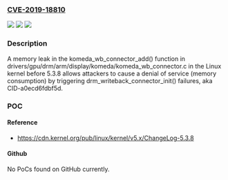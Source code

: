 ### [CVE-2019-18810](https://cve.mitre.org/cgi-bin/cvename.cgi?name=CVE-2019-18810)
![](https://img.shields.io/static/v1?label=Product&message=n%2Fa&color=blue)
![](https://img.shields.io/static/v1?label=Version&message=n%2Fa&color=blue)
![](https://img.shields.io/static/v1?label=Vulnerability&message=n%2Fa&color=brighgreen)

### Description

A memory leak in the komeda_wb_connector_add() function in drivers/gpu/drm/arm/display/komeda/komeda_wb_connector.c in the Linux kernel before 5.3.8 allows attackers to cause a denial of service (memory consumption) by triggering drm_writeback_connector_init() failures, aka CID-a0ecd6fdbf5d.

### POC

#### Reference
- https://cdn.kernel.org/pub/linux/kernel/v5.x/ChangeLog-5.3.8

#### Github
No PoCs found on GitHub currently.

